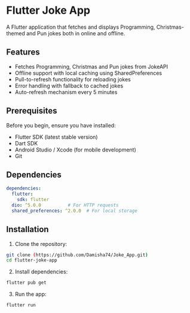 # Flutter Joke App

A Flutter application that fetches and displays Programming, Christmas-themed and Pun jokes both in online and offline.

## Features

- Fetches Programming, Christmas and Pun jokes from JokeAPI
- Offline support with local caching using SharedPreferences
- Pull-to-refresh functionality for reloading jokes
- Error handling with fallback to cached jokes
- Auto-refresh mechanism every 5 minutes

## Prerequisites

Before you begin, ensure you have installed:
- Flutter SDK (latest stable version)
- Dart SDK
- Android Studio / Xcode (for mobile development)
- Git

## Dependencies

```yaml
dependencies:
  flutter:
    sdk: flutter
  dio: ^5.0.0          # For HTTP requests
  shared_preferences: ^2.0.0  # For local storage
```

## Installation

1. Clone the repository:
```bash
git clone (https://github.com/Damisha74/Joke_App.git)
cd flutter-joke-app
```

2. Install dependencies:
```bash
flutter pub get
```

3. Run the app:
```bash
flutter run
```





